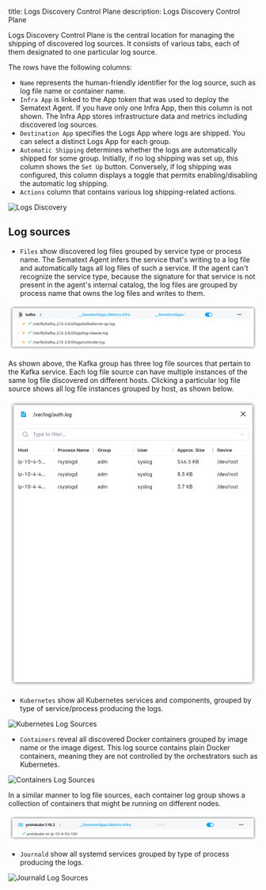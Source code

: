 title: Logs Discovery Control Plane
description: Logs Discovery Control Plane

Logs Discovery Control Plane is the central location for managing the shipping of discovered log sources. It consists of various tabs, each of them designated to one particular log source.

The rows have the following columns:

- `Name` represents the human-friendly identifier for the log source, such as log file name or container name.
- `Infra App` is linked to the App token that was used to deploy the Sematext Agent. If you have only one Infra App, then this column is not shown. The Infra App stores infrastructure data and metrics including discovered log sources.
- `Destination App` specifies the Logs App where logs are shipped. You can select a distinct Logs App for each group.
- `Automatic Shipping` determines whether the logs are automatically shipped for some group. Initially, if no log shipping was set up, this column shows the `Set Up` button. Conversely, if log shipping was configured, this column displays a toggle that permits enabling/disabling the automatic log shipping.
- `Actions` column that contains various log shipping-related actions.

![Logs Discovery]("../../images/fleet/fnd-discovery-services.png")

## Log sources

- `Files` show discovered log files grouped by service type or process name. The Sematext Agent infers the service that's writing to a log file and automatically tags all log files of such a service. If the agent can't recognize the service type, because the signature for that service is not present in the agent's internal catalog, the log files are grouped by process name that owns the log files and writes to them.

![Kafka Log Files](images/kafka-log-files.png)

As shown above, the Kafka group has three log file sources that pertain to the Kafka service. Each log file source can have multiple instances of the same log file discovered on different hosts. Clicking a particular log file source shows all log file instances grouped by host, as shown below.

![Log File Instances](images/log-file-instances.png)

- `Kubernetes` show all Kubernetes services and components, grouped by type of service/process producing the logs.

![Kubernetes Log Sources]("../../images/fleet/fnd-discovery-logs-kubernetes.png")

- `Containers` reveal all discovered Docker containers grouped by image name or the image digest. This log source contains plain Docker containers, meaning they are not controlled by the orchestrators such as Kubernetes.

![Containers Log Sources]("../../images/fleet/fnd-discovery-logs-containers.png")

In a similar manner to log file sources, each container log group shows a collection of containers that might be running on different nodes.

![Protokube Container Logs](images/protokube-container.png)


- `Journald` show all systemd services grouped by type of process producing the logs.

![Journald Log Sources]("../../images/fleet/fnd-discovery-logs-journald.png")
